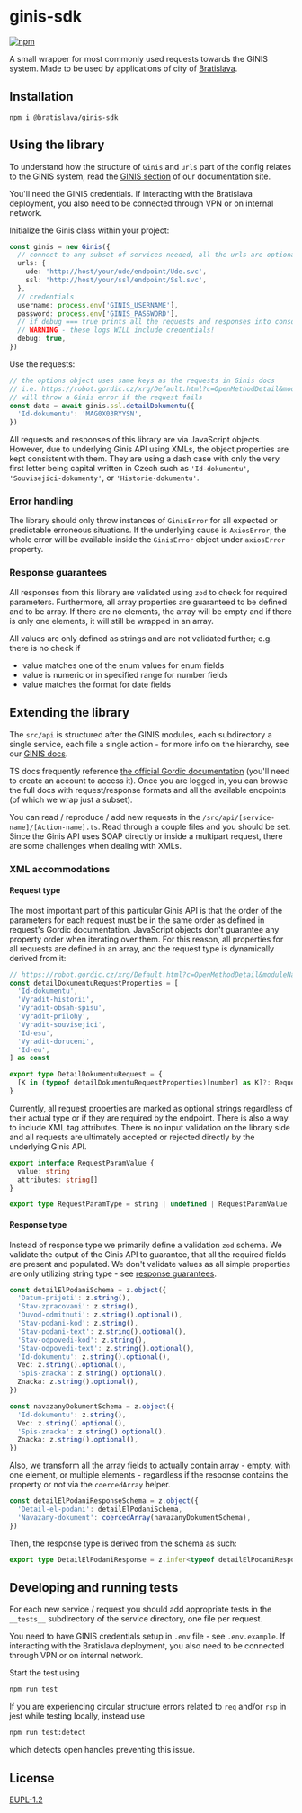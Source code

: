 # ginis-sdk

[![npm](https://img.shields.io/npm/v/@bratislava/ginis-sdk)](https://www.npmjs.com/package/@bratislava/ginis-sdk)

A small wrapper for most commonly used requests towards the GINIS system. Made to be used by applications of city of [Bratislava](https://github.com/bratislava).

## Installation

`npm i @bratislava/ginis-sdk`

## Using the library

To understand how the structure of `Ginis` and `urls` part of the config relates to the GINIS system, read the [GINIS section](https://bratislava.github.io/GINIS) of our documentation site.

You'll need the GINIS credentials. If interacting with the Bratislava deployment, you also need to be connected through VPN or on internal network.

Initialize the Ginis class within your project:

```ts
const ginis = new Ginis({
  // connect to any subset of services needed, all the urls are optional but requests to services missing urls will fail
  urls: {
    ude: 'http://host/your/ude/endpoint/Ude.svc',
    ssl: 'http://host/your/ssl/endpoint/Ssl.svc',
  },
  // credentials
  username: process.env['GINIS_USERNAME'],
  password: process.env['GINIS_PASSWORD'],
  // if debug === true prints all the requests and responses into console
  // WARNING - these logs WILL include credentials!
  debug: true,
})
```

Use the requests:

```ts
// the options object uses same keys as the requests in Ginis docs
// i.e. https://robot.gordic.cz/xrg/Default.html?c=OpenMethodDetail&moduleName=UDE&version=390&methodName=seznam-dokumentu&type=request
// will throw a Ginis error if the request fails
const data = await ginis.ssl.detailDokumentu({
  'Id-dokumentu': 'MAG0X03RYYSN',
})
```

All requests and responses of this library are via JavaScript objects. However, due to underlying Ginis API using XMLs, the object properties are kept consistent with them. They are using a dash case with only the very first letter being capital written in Czech such as `'Id-dokumentu'`, `'Souvisejici-dokumenty'`, or `'Historie-dokumentu'`.

### Error handling

The library should only throw instances of `GinisError` for all expected or predictable erroneous situations. If the underlying cause is `AxiosError`, the whole error will be available inside the `GinisError` object under `axiosError` property.

### Response guarantees

All responses from this library are validated using `zod` to check for required parameters. Furthermore, all array properties are guaranteed to be defined and to be array. If there are no elements, the array will be empty and if there is only one elements, it will still be wrapped in an array.

All values are only defined as strings and are not validated further; e.g. there is no check if

- value matches one of the enum values for enum fields
- value is numeric or in specified range for number fields
- value matches the format for date fields

## Extending the library

The `src/api` is structured after the GINIS modules, each subdirectory a single service, each file a single action - for more info on the hierarchy, see our [GINIS docs](https://bratislava.github.io/GINIS).

TS docs frequently reference [the official Gordic documentation](https://robot.gordic.cz/xrg/Default.html) (you'll need to create an account to access it). Once you are logged in, you can browse the full docs with request/response formats and all the available endpoints (of which we wrap just a subset).

You can read / reproduce / add new requests in the `/src/api/[service-name]/[Action-name].ts`. Read through a couple files and you should be set. Since the Ginis API uses SOAP directly or inside a multipart request, there are some challenges when dealing with XMLs.

### XML accommodations

#### Request type

The most important part of this particular Ginis API is that the order of the parameters for each request must be in the same order as defined in request's Gordic documentation. JavaScript objects don't guarantee any property order when iterating over them. For this reason, all properties for all requests are defined in an array, and the request type is dynamically derived from it:

```ts
// https://robot.gordic.cz/xrg/Default.html?c=OpenMethodDetail&moduleName=SSL&version=390&methodName=Detail-dokumentu&type=request
const detailDokumentuRequestProperties = [
  'Id-dokumentu',
  'Vyradit-historii',
  'Vyradit-obsah-spisu',
  'Vyradit-prilohy',
  'Vyradit-souvisejici',
  'Id-esu',
  'Vyradit-doruceni',
  'Id-eu',
] as const

export type DetailDokumentuRequest = {
  [K in (typeof detailDokumentuRequestProperties)[number] as K]?: RequestParamType
}
```

Currently, all request properties are marked as optional strings regardless of their actual type or if they are required by the endpoint. There is also a way to include XML tag attributes. There is no input validation on the library side and all requests are ultimately accepted or rejected directly by the underlying Ginis API.

```ts
export interface RequestParamValue {
  value: string
  attributes: string[]
}

export type RequestParamType = string | undefined | RequestParamValue
```

#### Response type

Instead of response type we primarily define a validation `zod` schema. We validate the output of the Ginis API to guarantee, that all the required fields are present and populated. We don't validate values as all simple properties are only utilizing string type - see [response guarantees](#response-guarantees).

```ts
const detailElPodaniSchema = z.object({
  'Datum-prijeti': z.string(),
  'Stav-zpracovani': z.string(),
  'Duvod-odmitnuti': z.string().optional(),
  'Stav-podani-kod': z.string(),
  'Stav-podani-text': z.string().optional(),
  'Stav-odpovedi-kod': z.string(),
  'Stav-odpovedi-text': z.string().optional(),
  'Id-dokumentu': z.string().optional(),
  Vec: z.string().optional(),
  'Spis-znacka': z.string().optional(),
  Znacka: z.string().optional(),
})

const navazanyDokumentSchema = z.object({
  'Id-dokumentu': z.string(),
  Vec: z.string().optional(),
  'Spis-znacka': z.string().optional(),
  Znacka: z.string().optional(),
})
```

Also, we transform all the array fields to actually contain array - empty, with one element, or multiple elements - regardless if the response contains the property or not via the `coercedArray` helper.

```ts
const detailElPodaniResponseSchema = z.object({
  'Detail-el-podani': detailElPodaniSchema,
  'Navazany-dokument': coercedArray(navazanyDokumentSchema),
})
```

Then, the response type is derived from the schema as such:

```ts
export type DetailElPodaniResponse = z.infer<typeof detailElPodaniResponseSchema>
```

## Developing and running tests

For each new service / request you should add appropriate tests in the `__tests__` subdirectory of the service directory, one file per request.

You need to have GINIS credentials setup in `.env` file - see `.env.example`. If interacting with the Bratislava deployment, you also need to be connected through VPN or on internal network.

Start the test using

```bash
npm run test
```

If you are experiencing circular structure errors related to `req` and/or `rsp` in jest while testing locally, instead use

```bash
npm run test:detect
```

which detects open handles preventing this issue.

## License

[EUPL-1.2](https://github.com/bratislava/json-schema-xsd-tools/blob/master/LICENSE.md)
